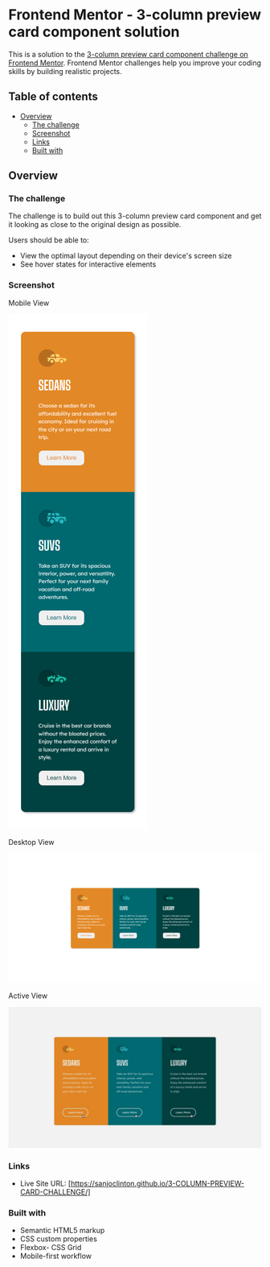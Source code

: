 # Frontend Mentor - 3-column preview card component solution

This is a solution to the [3-column preview card component challenge on Frontend Mentor](https://www.frontendmentor.io/challenges/3column-preview-card-component-pH92eAR2-). Frontend Mentor challenges help you improve your coding skills by building realistic projects. 

## Table of contents

- [Overview](#overview)
  - [The challenge](#the-challenge)
  - [Screenshot](#screenshot)
  - [Links](#links)
  - [Built with](#built-with)

## Overview

### The challenge

The challenge is to build out this 3-column preview card component and get it looking as close to the original design as possible.

Users should be able to:

- View the optimal layout depending on their device's screen size
- See hover states for interactive elements

### Screenshot

Mobile View 

![](design/mobile%20view.png)

Desktop View

![](design/desktop%20view.png)

Active View

![](design/active-states.jpg)


### Links

- Live Site URL: [https://sanjoclinton.github.io/3-COLUMN-PREVIEW-CARD-CHALLENGE/]


### Built with

- Semantic HTML5 markup
- CSS custom properties
- Flexbox- CSS Grid
- Mobile-first workflow
